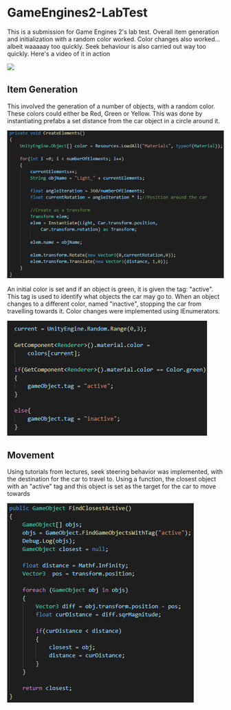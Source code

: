 # GameEngines2-LabTest
This is a submission for Game Engines 2's lab test. Overall item generation
and initialization with a random color worked. Color changes also worked... albeit 
waaaaay too quickly. Seek behaviour is also carried out way too quickly. 
Here's a video of it in action

[![](http://img.youtube.com/vi/0BdTyU3ShB0/0.jpg)](http://www.youtube.com/watch?v=0BdTyU3ShB0 "video")

## Item Generation
This involved the generation of a number of 
objects, with a random color. These colors could either be
Red, Green or Yellow. This was done by instantiating prefabs a set distance 
from the car object in a circle around it. 

![spawn_ref](https://github.com/DavidParnell95/GameEngines2-LabTest/blob/master/Screenshot%20(135).png)

An initial color is set and if an object is green, it is given the tag:
"active". This tag is used to identify what objects the car may go to. When 
an object changes to a different color, named "inactive", stopping the car
from travelling towards it. Color changes were implemented using IEnumerators. 

![tag_ref](https://github.com/DavidParnell95/GameEngines2-LabTest/blob/master/Screenshot%20(136).png)

## Movement 
Using tutorials from lectures, seek steering behavior was implemented, 
with the destination for the car to travel to. Using a function, the closest 
object with an "active" tag and this object is set as the target for the car to
move towards 

![near_ref](https://github.com/DavidParnell95/GameEngines2-LabTest/blob/master/Screenshot%20(137).png)
